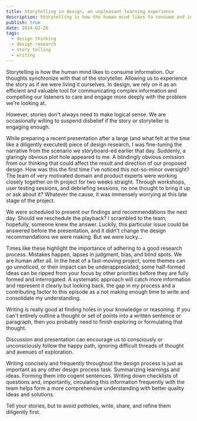 ```yaml
---
title: Storytelling in design, an unpleasant learning experience
description: Storytelling is how the human mind likes to consume and information
publish: true
date: 2024-02-28
tags:
  - design thinking
  - design research
  - story telling
  - writing
---
```


Storytelling is how the human mind likes to consume information. Our thoughts synchronize with that of the storyteller. Allowing us to experience the story as if we were living it ourselves. In design, we rely on it as an efficient and valuable tool for communicating complex information and compelling our listeners to care and engage more deeply with the problem we're looking at.

However, stories don't always need to make logical sense. We are occasionally willing to suspend disbelief if the story _or_ storyteller is engaging enough.

While preparing a recent presentation after a large (and what felt at the time like a diligently executed) piece of design research, I was fine-tuning the narrative from the scenario we storyboard-ed earlier that day. Suddenly, a glaringly obvious plot hole appeared to me. A blindingly obvious omission from our thinking that could affect the result and direction of our proposed design. How was this the first time I've noticed this not-so-minor oversight? The team of very motivated domain and product experts were working closely together on th project for two weeks straight. Through workshops, user testing sessions, and debriefing sessions, no one thought to bring it up or ask about it? Whatever the cause, it was immensely worrying at this late stage of the project.

We were scheduled to present our findings and recommendations the next day. Should we reschedule the playback? I scrambled to the team; hopefully, someone knew the answer. Luckily, this particular issue could be answered before the presentation, and it didn't change the design recommendations we were making. But we were lucky...

Times like these highlight the importance of adhering to a good research process. Mistakes happen, lapses in judgment, bias, and blind spots. We are human after all. In the heat of a fast-moving project, some themes can go unnoticed, or their impact can be underappreciated; some half-formed ideas can be ripped from your focus by other priorities before they are fully formed and interrogated. A systematic approach will catch more information and represent it clearly but looking back, the gap in my process and a contributing factor to this episode as a not making enough time to write and consolidate my understanding.

Writing is really good at finding holes in your knowledge or reasoning. If you can't entirely outline a thought or set of points into a written sentence or paragraph, then you probably need to finish exploring or formulating that thought.

Discussion and presentation can encourage us to consciously or unconsciously follow the happy path, ignoring difficult threads of thought and avenues of exploration.

Writing concisely and frequently throughout the design process is just as important as any other design process task. Summarizing learnings and ideas. Forming them into cogent sentences. Writing down checklists of questions and, importantly, circulating this information frequently with the team helps form a more comprehensive understanding with better quality ideas and solutions.

Tell your stories, but to avoid potholes, write, share, and refine them diligently first.
